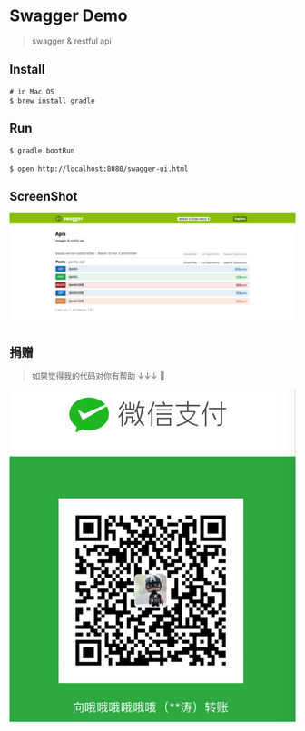 Swagger Demo
=====

> swagger & restful api

## Install
    # in Mac OS
    $ brew install gradle
    
## Run
    $ gradle bootRun
    
    $ open http://localhost:8080/swagger-ui.html 
    
## ScreenShot
![image](./screenshot/screenshot.png)

## 捐赠

> 如果觉得我的代码对你有帮助 ↓↓↓ 😬

![image](./screenshot/qrcode.png)
